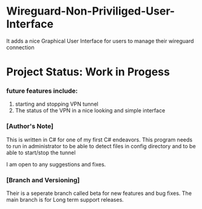 # Wireguard-Non-Priviliged-User-Interface

It adds a nice Graphical User Interface for users to manage their wireguard connection

# Project Status: Work in Progess

### future features include:

1. starting and stopping VPN tunnel
2. The status of the VPN in a nice looking and simple interface

### [Author's Note] 
This is written in C# for one of my first C# endeavors.
This program needs to run in administrator to be able to detect files in config directory and to be able to start/stop the tunnel

I am open to any suggestions and fixes.

### [Branch and Versioning]
Their is a seperate branch called beta for new features and bug fixes.
The main branch is for Long term support releases.
